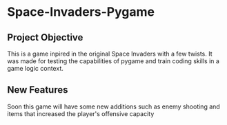 # Space-Invaders-Pygame

## Project Objective

This is a game inpired in the original Space Invaders with a few twists. It was made for testing the capabilities of pygame and train coding skills in a game logic context.

## New Features

Soon this game will have some new additions such as enemy shooting and items that increased the player's offensive capacity